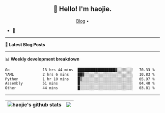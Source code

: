 <h2 align="center">👋 Hello! I'm haojie.</h2>
<p align="center">
  <a href="https://aoyouer.com">Blog</a> •
</p>


- 🔭 


-------

**📝 Latest Blog Posts**


-------

📊 **Weekly development breakdown**
<!--START_SECTION:waka-->

```txt
Go               13 hrs 44 mins  █████████████████▓░░░░░░░   70.33 %
YAML             2 hrs 6 mins    ██▓░░░░░░░░░░░░░░░░░░░░░░   10.83 %
Python           1 hr 10 mins    █▒░░░░░░░░░░░░░░░░░░░░░░░   05.97 %
Assembly         51 mins         █░░░░░░░░░░░░░░░░░░░░░░░░   04.40 %
Other            44 mins         █░░░░░░░░░░░░░░░░░░░░░░░░   03.81 %
```

<!--END_SECTION:waka-->

-------



| <img align="center" src="https://github-readme-stats.vercel.app/api?username=haojie06&show_icons=true&theme=graywhite&show_icons=true&count_private=true&include_all_commits=true&hide_border=true" alt="haojie's github stats" /> | <img align="center" src="https://github-readme-stats.vercel.app/api/top-langs/?username=haojie06&layout=compact&theme=graywhite&hide_border=true&hide=css,html" /> |
| ------------- | ------------- |


